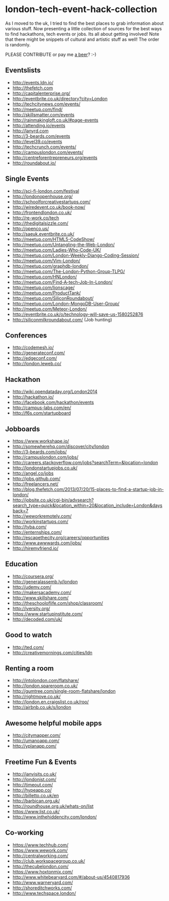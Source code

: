 london-tech-event-hack-collection
=================================

As I moved to the uk, I tried to find the best places to grab information about various stuff. Now presenting a little collection of sources for the best ways to find hackathons, tech events or jobs. Its all about getting involved! 
Note that there might be snippets of cultural and artistic stuff as well! The order is randomly.

PLEASE CONTRIBUTE or pay me [a beer](https://www.gittip.com/monbro/)? :-)

Eventslists
------------
* http://events.ldn.io/
* http://thefetch.com
* http://capitalenterprise.org/
* http://eventbrite.co.uk/directory?city=London
* http://techcitynews.com/events/
* http://meetup.com/find/
* http://skillsmatter.com/events
* http://rainmakingloft.co.uk/#page-events
* http://attending.io/events
* http://lanyrd.com
* http://3-beards.com/events
* http://level39.co/events
* http://techcrunch.com/events/
* http://campuslondon.com/events/
* http://centreforentrepreneurs.org/events
* http://roundabout.io/

Single Events
------------
* http://sci-fi-london.com/festival
* http://londonopenhouse.org/
* http://schoolforcreativestartups.com/
* http://wiredevent.co.uk/book-now/
* http://frontendlondon.co.uk/
* http://re-work.co/tech
* http://thedigitalsizzle.com/
* http://openco.us/
* http://saeuk.eventbrite.co.uk/
* http://meetup.com/HTML5-CodeShow/
* http://meetup.com/Untangling-the-Web-London/
* http://meetup.com/Ladies-Who-Code-UK/
* http://meetup.com/London-Weekly-Django-Coding-Session/
* http://meetup.com/Vim-London/
* http://meetup.com/graphdb-london/
* http://meetup.com/The-London-Python-Group-TLPG/
* http://meetup.com/HNLondon/
* http://meetup.com/Find-A-tech-Job-In-London/
* http://meetup.com/lionscage/
* http://meetup.com/ProductTank/
* http://meetup.com/SiliconRoundabout/
* http://meetup.com/London-MongoDB-User-Group/
* http://meetup.com/Meteor-London/
* http://eventbrite.co.uk/o/technology-will-save-us-1580252876
* http://siliconmilkroundabout.com/ (Job hunting)

Conferences
------------

* http://codemesh.io/
* http://generateconf.com/
* http://edgeconf.com/
* http://london.leweb.co/

Hackathon
------------

* http://wiki.opendataday.org/London2014
* http://hackathon.io/
* http://facebook.com/hackathon/events
* http://campus-labs.com/en/
* http://f6s.com/startupboard

Jobboards
------------
* https://www.workshape.io/
* http://somewherehq.com/discover/city/london
* http://3-beards.com/jobs/
* http://campuslondon.com/jobs/
* http://careers.stackoverflow.com/jobs?searchTerm=&location=london
* http://londonstartupjobs.co.uk/
* http://angel.co/jobs
* http://jobs.github.com/
* http://freelancers.net/
* http://blog.thefetch.com/2013/07/20/15-places-to-find-a-startup-job-in-london/
* http://jobsite.co.uk/cgi-bin/advsearch?search_type=quick&location_within=20&location_include=London&daysback=7
* http://weworkremotely.com/
* http://workinstartups.com/
* http://tyba.com/
* http://enternships.com/
* http://escapethecity.org/careers/opportunities
* http://www.awwwards.com/jobs/
* http://hiremyfriend.io/

Education
------------
* http://coursera.org/
* http://generalassemb.ly/london
* http://udemy.com/
* http://makersacademy.com/
* http://www.skillshare.com/
* http://theschooloflife.com/shop/classroom/
* http://iversity.org/
* https://www.startupinstitute.com/
* http://decoded.com/uk/

Good to watch
------------
* http://ted.com/
* http://creativemornings.com/cities/ldn

Renting a room
------------
* http://intolondon.com/flatshare/
* http://london.spareroom.co.uk/
* http://gumtree.com/single-room-flatshare/london
* http://rightmove.co.uk/
* http://london.en.craigslist.co.uk/roo/
* http://airbnb.co.uk/s/london

Awesome helpful mobile apps
---------------------
* http://citymapper.com/
* http://umanoapp.com/
* http://yplanapp.com/

Freetime Fun & Events
------------------
* http://ianvisits.co.uk/
* http://londonist.com/
* http://timeout.com/
* http://hypeapp.co/
* http://billetto.co.uk/en
* http://barbican.org.uk/
* http://roundhouse.org.uk/whats-on/list
* https://www.list.co.uk/
* http://www.inthehiddencity.com/london/

Co-working
-----------------
* https://www.techhub.com/
* https://www.wework.com/
* http://centralworking.com/
* http://club.workspacegroup.co.uk/
* http://thecubelondon.com/
* https://www.hoxtonmix.com/
* http://www.whitebearyard.com/#/about-us/4540817936
* http://www.warneryard.com/
* http://shoreditchworks.com/
* http://www.techspace.london/



